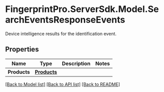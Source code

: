# FingerprintPro.ServerSdk.Model.SearchEventsResponseEvents
Device intelligence results for the identification event.

## Properties

Name | Type | Description | Notes
------------ | ------------- | ------------- | -------------
**Products** | [**Products**](Products.md) |  | 

[[Back to Model list]](../README.md#documentation-for-models) [[Back to API list]](../README.md#documentation-for-api-endpoints) [[Back to README]](../README.md)

